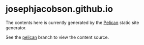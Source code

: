 
# josephjacobson.github.io

The contents here is currently generated by the
[Pelican](https://github.com/getpelican/pelican) static site generator.

See the [pelican](https://github.com/josephjacobson/josephjacobson.github.io/tree/pelican) branch to view the content source.



